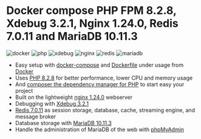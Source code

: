 # Docker compose PHP FPM 8.2.8, Xdebug 3.2.1, Nginx 1.24.0, Redis 7.0.11 and MariaDB 10.11.3

![docker](https://img.shields.io/badge/Docker-compose-brightgreen.svg) ![php](https://img.shields.io/badge/PHP_FPM-8.2.8-brightgreen.svg) ![xdebug](https://img.shields.io/badge/Xdebug-3.2.1-brightgreen.svg) ![nginx](https://img.shields.io/badge/nginx-1.24.0-brightgreen.svg) ![redis](https://img.shields.io/badge/Redis-7.0.11-brightgreen.svg) ![mariadb](https://img.shields.io/badge/MariaDB-10.11.3-brightgreen.svg)

- Easy setup with [docker-compose](https://docs.docker.com/compose/) and [Dockerfile](https://docs.docker.com/engine/reference/builder/) under usage from [Docker](https://www.docker.com)
- Uses [PHP 8.2.8](https://www.php.net) for better performance, lower CPU and memory usage
- And [composer the dependency manager for PHP](https://getcomposer.org) to start easy your project
- Built on the lightweight [nginx 1.24.0](https://nginx.org) webserver
- Debugging with [Xdebug 3.2.1](https://xdebug.org)
- [Redis 7.0.11](https://redis.io) as session storage, database, cache, streaming engine, and message broker
- Database storage with [MariaDB 10.11.3](https://mariadb.org)
- Handle the administration of MariaDB of the web with [phpMyAdmin](https://www.phpmyadmin.net/)
